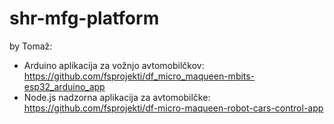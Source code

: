 # shr-mfg-platform


by Tomaž:
* Arduino aplikacija za vožnjo avtomobilčkov: https://github.com/fsprojekti/df_micro_maqueen-mbits-esp32_arduino_app
* Node.js nadzorna aplikacija za avtomobilčke: https://github.com/fsprojekti/df-micro-maqueen-robot-cars-control-app